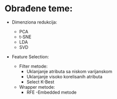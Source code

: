 # Obrađene teme:

- Dimenziona redukcija:
    - PCA
    - t-SNE
    - LDA
    - SVD
 
- Feature Selection:
    - Filter metode:
        - Uklanjanje atributa sa niskom varijanskom
        - Uklanjanje visoko korelisanih atributa
        - Select K-Best
    - Wrapper metode:
        - RFE
    -Embedded metode
